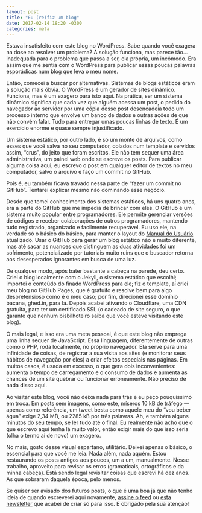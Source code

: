 ```yaml
---
layout: post
title: "Eu (re)fiz um blog"
date: 2017-02-14 18:20 -0300
categories: meta
---
```

Estava insatisfeito com este blog no WordPress. Sabe quando você exagera na dose ao resolver um problema? A solução funciona, mas parece tão… inadequada para o problema que passa a ser, ela própria, um incômodo. Era assim que me sentia com o WordPress para publicar essas poucas palavras esporádicas num blog que leva o meu nome.

Então, comecei a buscar por alternativas. Sistemas de blogs estáticos eram a solução mais óbvia. O WordPress é um gerador de sites dinâmico. Funciona, mas é um exagero para isto aqui. Na prática, ser um sistema dinâmico significa que cada vez que alguém acessa um post, o pedido do navegador ao servidor por uma cópia desse post desencadeia todo um processo interno que envolve um banco de dados e outras ações de que não convém falar. Tudo para entregar umas poucas linhas de texto. É um exercício enorme e quase sempre injustificado.

Um sistema estático, por outro lado, é só um monte de arquivos, como esses que você salva no seu computador, colados num template e servidos assim, “crus”, do jeito que foram escritos. Ele não tem sequer uma área administrativa, um painel web onde se escreve os posts. Para publicar alguma coisa aqui, eu escrevo o post em qualquer editor de textos no meu computador, salvo o arquivo e faço um commit no GitHub.

Pois é, eu também ficava travado nessa parte de “fazer um commit no GitHub”. Tentarei explicar mesmo não dominando esse negócio.

Desde que tomei conhecimento dos sistemas estáticos, há uns quatro anos, era a parte do GitHub que me impedia de brincar com eles. O GitHub é um sistema muito popular entre programadores. Ele permite gerenciar versões de códigos e receber colaborações de outros programadores, mantendo tudo registrado, organizado e facilmente recuperável. Eu uso ele, na verdade só o básico do básico, para manter o layout do [Manual do Usuário](https://www.manualdousuario.net) atualizado. Usar o GitHub para gerar um blog estático não é muito diferente, mas até sacar as nuances que distinguem as duas atividades foi um sofrimento, potencializado por tutoriais muito ruins que o buscador retorna aos desesperados ignorantes em busca de uma luz.

De qualquer modo, após bater bastante a cabeça na parede, deu certo. Criei o blog localmente com o Jekyll, o sistema estático que escolhi; importei o conteúdo do finado WordPress para ele; fiz o template, aí criei meu blog no GitHub Pages, que é gratuito e resolve bem para algo despretensioso como é o meu caso; por fim, direcionei esse domínio bacana, ghed.in, para lá. Depois acabei ativando o Cloudflare, uma CDN gratuita, para ter um certificado SSL (o cadeado de site seguro, o que garante que nenhum bisbilhoteiro saiba que você esteve visitando este blog).

O mais legal, e isso era uma meta pessoal, é que este blog não emprega uma linha sequer de JavaScript. Essa linguagem, diferentemente de outras como o PHP, roda localmente, no próprio navegador. Ela serve para uma infinidade de coisas, de registrar a sua visita aos sites (e monitorar seus hábitos de navegação por eles) a criar efeitos especiais nas páginas. Em muitos casos, é usada em excesso, o que gera dois inconvenientes: aumenta o tempo de carregamento e o consumo de dados e aumenta as chances de um site quebrar ou funcionar erroneamente. Não preciso de nada disso aqui.

Ao visitar este blog, você não deixa nada para trás e eu peço pouquíssimo em troca. Em posts sem imagens, como este, míseros 10 kB de tráfego — apenas como referência, um tweet besta como aquele meu do “vou beber água” exige 2,34 MB, ou 2285 kB por três palavras. Ah, e também alguns minutos do seu tempo, se ler tudo até o final. Eu realmente não acho que o que escrevo aqui tenha lá muito valor, então exigir mais do que isso seria (olha o termo aí de novo) um exagero.

No mais, gosto desse visual espartano, utilitário. Deixei apenas o básico, o essencial para que você me leia. Nada além, nada aquém. Estou restaurando os posts antigos aos poucos, um a um, manualmente. Nesse trabalho, aproveito para revisar os erros (gramaticais, ortográficos e da minha cabeça). Está sendo legal revisitar coisas que escrevi há dez anos. As que sobraram daquela época, pelo menos.

Se quiser ser avisado dos futuros posts, o que é uma boa já que não tenho ideia de quando escreverei aqui novamente, [assine o feed](https://blog.ghed.in/feed.xml) ou [esta newsletter](https://newsletter.ghed.in) que acabei de criar só para isso. E obrigado pela sua atenção!
